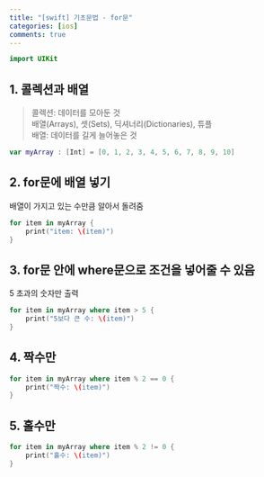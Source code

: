```yaml
---
title: "[swift] 기초문법 - for문"
categories: [ios]
comments: true
---
```


```swift
import UIKit
```

## 1. 콜렉션과 배열

>   콜렉션: 데이터를 모아둔 것 <br>
>   배열(Arrays), 셋(Sets), 딕셔너리(Dictionaries), 튜플 <br>
>   배열: 데이터를 길게 늘어놓은 것 <br>

```swift
var myArray : [Int] = [0, 1, 2, 3, 4, 5, 6, 7, 8, 9, 10]
```

## 2. for문에 배열 넣기
배열이 가지고 있는 수만큼 알아서 돌려줌
```swift
for item in myArray {
    print("item: \(item)")
}
```

## 3. for문 안에 where문으로 조건을 넣어줄 수 있음
5 초과의 숫자만 출력

```swift
for item in myArray where item > 5 {
    print("5보다 큰 수: \(item)")
}
```

## 4. 짝수만
```swift
for item in myArray where item % 2 == 0 {
    print("짝수: \(item)")
}
```

## 5. 홀수만
```swift
for item in myArray where item % 2 != 0 {
    print("홀수: \(item)")
}
```
